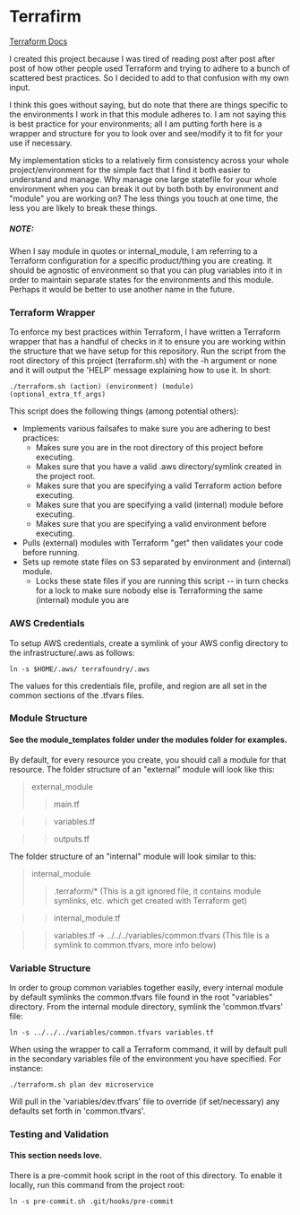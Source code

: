 # Terrafirm

[Terraform Docs](https://www.terraform.io/docs/index.html)

I created this project because I was tired of reading post after post after post
of how other people used Terraform and trying to adhere to a bunch of scattered
best practices. So I decided to add to that confusion with my own input.

I think this goes without saying, but do note that there are things specific to
the environments I work in that this module adheres to. I am not saying this is
best practice for your environments; all I am putting forth here is a wrapper
and structure for you to look over and see/modify it to fit for your use if necessary.

My implementation sticks to a relatively firm consistency across your whole
project/environment for the simple fact that I find it both easier to understand and
manage. Why manage one large statefile for your whole environment when you can break
it out by both both by environment and "module" you are working on? The less things
you touch at one time, the less you are likely to break these things.

##### NOTE:
When I say module in quotes or internal_module, I am referring to a Terraform
configuration for a specific product/thing you are creating. It should be agnostic of
environment so that you can plug variables into it in order to maintain separate states
for the environments and this module. Perhaps it would be better to use another name in
the future.

### Terraform Wrapper
To enforce my best practices within Terraform, I have written a Terraform wrapper
that has a handful of checks in it to ensure you are working within the structure
that we have setup for this repository. Run the script from the root directory of
this project (terraform.sh) with the -h argument or none and it will output the
'HELP' message explaining how to use it. In short:
```
./terraform.sh (action) (environment) (module) (optional_extra_tf_args)
```
This script does the following things (among potential others):
* Implements various failsafes to make sure you are adhering to best practices:
  * Makes sure you are in the root directory of this project before executing.
  * Makes sure that you have a valid .aws directory/symlink created in the project root.
  * Makes sure that you are specifying a valid Terraform action before executing.
  * Makes sure that you are specifying a valid (internal) module before executing.
  * Makes sure that you are specifying a valid environment before executing.
* Pulls (external) modules with Terraform "get" then validates your code before running.
* Sets up remote state files on S3 separated by environment and (internal) module.
  * Locks these state files if you are running this script -- in turn checks for
a lock to make sure nobody else is Terraforming the same (internal) module you are

### AWS Credentials
To setup AWS credentials, create a symlink of your AWS config directory to the 
infrastructure/.aws as follows:
```
ln -s $HOME/.aws/ terrafoundry/.aws
```
The values for this credentials file, profile, and region are all set in the
common sections of the .tfvars files.

### Module Structure
#### See the module_templates folder under the modules folder for examples.

By default, for every resource you create, you should call a module for that 
resource. The folder structure of an "external" module will look like this:
> external_module
>> main.tf

>> variables.tf

>> outputs.tf

The folder structure of an "internal" module will look similar to this:
> internal_module
>> .terraform/* (This is a git ignored file, it contains module symlinks, etc. 
which get created with Terraform get)

>> internal_module.tf

>> variables.tf -> ../../../variables/common.tfvars (This file is a symlink to 
common.tfvars, more info below)

### Variable Structure
In order to group common variables together easily, every internal module by 
default symlinks the common.tfvars file found in the root "variables" directory. 
From the internal module directory, symlink the 'common.tfvars' file:
```
ln -s ../../../variables/common.tfvars variables.tf
```

When using the wrapper to call a Terraform command, it will by default pull in 
the secondary variables file of the environment you have specified. For instance: 
```
./terraform.sh plan dev microservice
```
Will pull in the 'variables/dev.tfvars' file to override (if set/necessary) any 
defaults set forth in 'common.tfvars'.

### Testing and Validation
#### This section needs love.
There is a pre-commit hook script in the root of this directory. To enable it locally,
run this command from the project root:
```
ln -s pre-commit.sh .git/hooks/pre-commit
```
